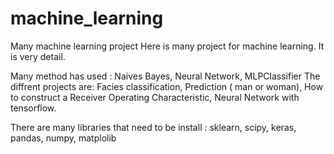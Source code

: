 # machine_learning
Many machine learning project 
Here is many project for machine learning.
It is very detail.

Many method has used : Naives Bayes, Neural Network, MLPClassifier
The diffrent projects are:
Facies classification,
Prediction ( man or woman),
How to construct a Receiver Operating Characteristic,
Neural Network with tensorflow.

There are many libraries that need to be install : sklearn, scipy, keras, pandas, numpy, matplolib

